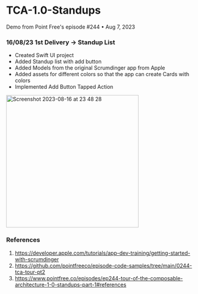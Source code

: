 # TCA-1.0-Standups
Demo from Point Free's episode #244 • Aug 7, 2023

### 16/08/23 1st Delivery -> Standup List 
* Created Swift UI project
* Added Standup list with add button
* Added Models from the original Scrumdinger app from Apple
* Added assets for different colors so that the app can create Cards with colors
* Implemented Add Button Tapped Action

<img width="356" alt="Screenshot 2023-08-16 at 23 48 28" src="https://github.com/Sailor-Saturn/TCA-1.0-Standups/assets/46728174/dc9d7f6f-87ae-4f47-9b64-8a27106dabd2">


### References 
1. https://developer.apple.com/tutorials/app-dev-training/getting-started-with-scrumdinger
2. https://github.com/pointfreeco/episode-code-samples/tree/main/0244-tca-tour-pt2
3. https://www.pointfree.co/episodes/ep244-tour-of-the-composable-architecture-1-0-standups-part-1#references
